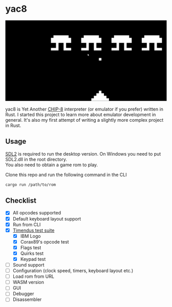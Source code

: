 # yac8

![Screenshot](/cover.png)

yac8 is Yet Another [CHIP-8](https://en.wikipedia.org/wiki/CHIP-8) interpreter (or emulator if you prefer) written in
Rust. I started this project to learn
more about emulator development in general. It's also my first attempt of writing a slightly more complex project in
Rust.

## Usage

[SDL2](https://www.libsdl.org) is required to run the desktop version. On Windows you need to put SDL2.dll in the root
directory.\
You also need to obtain a game rom to play.

Clone this repo and run the following command in the CLI

```bash
cargo run /path/to/rom
```

## Checklist

- [x] All opcodes supported
- [x] Default keyboard layout support
- [x] Run from CLI
- [x] [Timendus test suite](https://github.com/Timendus/chip8-test-suite)
    - [x] IBM Logo
    - [x] Corax89's opcode test
    - [x] Flags test
    - [x] Quirks test
    - [x] Keypad test
- [ ] Sound support
- [ ] Configuration (clock speed, timers, keyboard layout etc.)
- [ ] Load rom from URL
- [ ] WASM version
- [ ] GUI
- [ ] Debugger
- [ ] Disassembler
